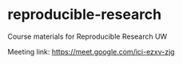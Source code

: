 # reproducible-research
Course materials for Reproducible Research UW

Meeting link: https://meet.google.com/ici-ezxv-zjg

